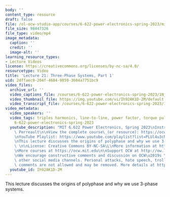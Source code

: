 ```yaml
---
body: ''
content_type: resource
draft: false
file: /ol-ocw-studio-app/courses/6-622-power-electronics-spring-2023/mit6_622s23_lecture_21_360p_16_9.mp4
file_size: 98447326
file_type: video/mp4
image_metadata:
  caption: ''
  credit: ''
  image-alt: ''
learning_resource_types:
- Lecture Videos
license: https://creativecommons.org/licenses/by-nc-sa/4.0/
resourcetype: Video
title: 'Lecture 21: Three-Phase Systems, Part 1'
uid: 2dffaec9-204f-4604-9859-3604a7751bc9
video_files:
  archive_url: ''
  video_captions_file: /courses/6-622-power-electronics-spring-2023/1Nj2YmtOLT_RHHvlc-Jfwe6GCOuVva4HN_transcript.webvtt
  video_thumbnail_file: https://img.youtube.com/vi/Ih92AK1D-2M/default.jpg
  video_transcript_file: /courses/6-622-power-electronics-spring-2023/1Nj2YmtOLT_RHHvlc-Jfwe6GCOuVva4HN_transcript.pdf
video_metadata:
  video_speakers: ''
  video_tags: triples harmonics, line-to-line, power factor, torque pulsations, flux,
    6-622-power-electronics-spring-2023
  youtube_description: "MIT 6.622 Power Electronics, Spring 2023\nInstructor: David\
    \ Perreault\n\nView the complete course\_(or resource): https://ocw.mit.edu/courses/6-622-power-electronics-spring-2023/\L\
    \nYouTube Playlist: https://www.youtube.com/playlist?list=PLUl4u3cNGP62UTc77mJoubhDELSC8lfR0\n\
    \nThis lecture discusses the origins of polyphase and why we use 3-phase systems.\
    \ \n\nLicense: Creative Commons BY-NC-SA\L\nMore information at https://ocw.mit.edu/terms\L\
    \nMore courses at https://ocw.mit.edu\n\nSupport OCW at http://ow.ly/a1If50zVRlQ\n\
    \nWe encourage constructive comments and discussion on OCW\u2019s YouTube and\
    \ other social media channels. Personal attacks, hate speech, trolling, and inappropriate\
    \ comments are not allowed and may be removed. More details at https://ocw.mit.edu/comments.\n"
  youtube_id: Ih92AK1D-2M
---
```

This lecture discusses the origins of polyphase and why we use 3-phase systems.